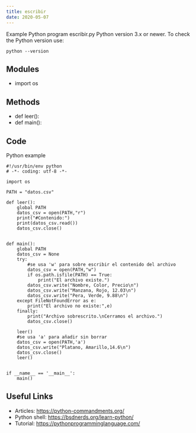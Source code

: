 ```yaml
---
title: escribir
date: 2020-05-07
---
```

Example Python program escribir.py
Python version 3.x or newer.
To check the Python version use:

    python --version

## Modules

* import os

## Methods

* def leer():
* def main():

## Code

Python example

    #!/usr/bin/env python
    # -*- coding: utf-8 -*-
    
    import os
    
    PATH = "datos.csv"
    
    def leer():
        global PATH
        datos_csv = open(PATH,"r")
        print("#Contenido:")
        print(datos_csv.read())
        datos_csv.close()
    
    
    def main():
        global PATH
        datos_csv = None
        try:
            #se usa 'w' para sobre escribir el contenido del archivo
            datos_csv = open(PATH,"w")
            if os.path.isfile(PATH) == True:
                print("El archivo existe.")
            datos_csv.write("Nombre, Color, Precio\n")
            datos_csv.write("Manzana, Rojo, 12.03\n")
            datos_csv.write("Pera, Verde, 9.88\n")
        except FileNotFoundError as e:
            print("El archivo no existe:",e)
        finally:
            print("Archivo sobrescrito.\nCerramos el archivo.")
            datos_csv.close()
    
        leer()
        #se usa 'a' para añadir sin borrar
        datos_csv = open(PATH,'a')
        datos_csv.write("Platano, Amarillo,14.6\n")
        datos_csv.close()
        leer()
    
    
    if __name__ == '__main__':
        main()

## Useful Links

- Articles: https://python-commandments.org/
- Python shell: https://bsdnerds.org/learn-python/
- Tutorial: https://pythonprogramminglanguage.com/
